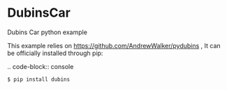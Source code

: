 # DubinsCar

Dubins Car python example

This example relies on https://github.com/AndrewWalker/pydubins , It can be officially installed through pip:


.. code-block:: console

    $ pip install dubins

